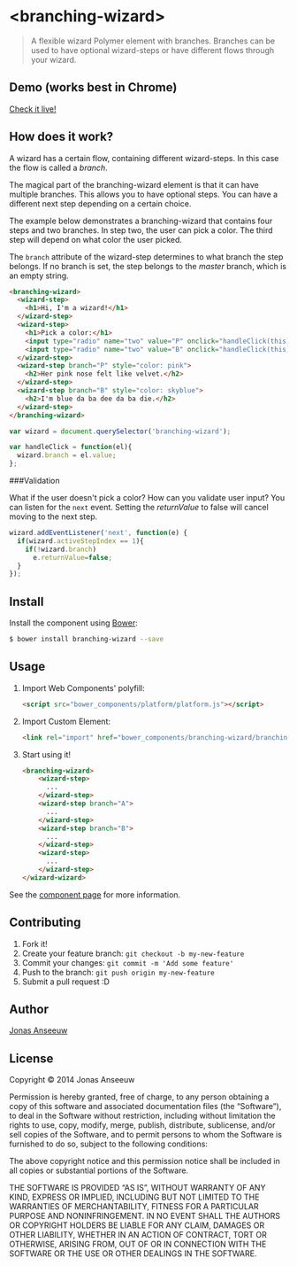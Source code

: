 # &lt;branching-wizard&gt;

> A flexible wizard Polymer element with branches. Branches can be used to have optional wizard-steps or have different flows through your wizard.

## Demo (works best in Chrome)

[Check it live!](http://jns.me/branching-wizard/components/branching-wizard/demo.html)

## How does it work?

A wizard has a certain flow, containing different wizard-steps. In this case the flow is called a *branch*.

The magical part of the branching-wizard element is that it can have multiple branches. This allows you to have optional steps. You can have a different next step depending on a certain choice.

The example below demonstrates a branching-wizard that contains four steps and two branches. In step two, the user can pick a color. The third step will depend on what color the user picked.

The `branch` attribute of the wizard-step determines to what branch the step belongs.
If no branch is set, the step belongs to the *master* branch, which is an empty string.

```HTML
<branching-wizard>
  <wizard-step>
    <h1>Hi, I'm a wizard!</h1>
  </wizard-step>
  <wizard-step>
    <h1>Pick a color:</h1>
    <input type="radio" name="two" value="P" onclick="handleClick(this);">Pink<br />
    <input type="radio" name="two" value="B" onclick="handleClick(this);">Blue
  </wizard-step>
  <wizard-step branch="P" style="color: pink">
    <h2>Her pink nose felt like velvet.</h2>
  </wizard-step>
  <wizard-step branch="B" style="color: skyblue">
    <h2>I'm blue da ba dee da ba die.</h2>
  </wizard-step>
</branching-wizard>
```

```JavaScript
var wizard = document.querySelector('branching-wizard');

var handleClick = function(el){
  wizard.branch = el.value;
};
```

###Validation

What if the user doesn't pick a color? How can you validate user input?
You can listen for the `next` event. Setting the *returnValue* to false will cancel moving to the next step.

```JavaScript
wizard.addEventListener('next', function(e) {
  if(wizard.activeStepIndex == 1){
    if(!wizard.branch)
      e.returnValue=false;
  }
});
```


## Install

Install the component using [Bower](http://bower.io/):

```sh
$ bower install branching-wizard --save
```

## Usage

1. Import Web Components' polyfill:

    ```html
    <script src="bower_components/platform/platform.js"></script>
    ```

2. Import Custom Element:

    ```html
    <link rel="import" href="bower_components/branching-wizard/branching-wizard.html">
    ```

3. Start using it!

    ```html
    <branching-wizard>
        <wizard-step>
          ...
        </wizard-step>
        <wizard-step branch="A">
          ...
        </wizard-step>
        <wizard-step branch="B">
          ...
        </wizard-step>
        <wizard-step>
          ...
        </wizard-step>
    </wizard-wizard>
    ```

See the [component page](http://jns.me/branching-wizard/components/branching-wizard/) for more information.

## Contributing

1. Fork it!
2. Create your feature branch: `git checkout -b my-new-feature`
3. Commit your changes: `git commit -m 'Add some feature'`
4. Push to the branch: `git push origin my-new-feature`
5. Submit a pull request :D

## Author

[Jonas Anseeuw](http://jns.me)

## License

Copyright © 2014 Jonas Anseeuw

Permission is hereby granted, free of charge, to any person obtaining a copy of this software and associated documentation files (the “Software”), to deal in the Software without restriction, including without limitation the rights to use, copy, modify, merge, publish, distribute, sublicense, and/or sell copies of the Software, and to permit persons to whom the Software is furnished to do so, subject to the following conditions:

The above copyright notice and this permission notice shall be included in all copies or substantial portions of the Software.

THE SOFTWARE IS PROVIDED “AS IS”, WITHOUT WARRANTY OF ANY KIND, EXPRESS OR IMPLIED, INCLUDING BUT NOT LIMITED TO THE WARRANTIES OF MERCHANTABILITY, FITNESS FOR A PARTICULAR PURPOSE AND NONINFRINGEMENT. IN NO EVENT SHALL THE AUTHORS OR COPYRIGHT HOLDERS BE LIABLE FOR ANY CLAIM, DAMAGES OR OTHER LIABILITY, WHETHER IN AN ACTION OF CONTRACT, TORT OR OTHERWISE, ARISING FROM, OUT OF OR IN CONNECTION WITH THE SOFTWARE OR THE USE OR OTHER DEALINGS IN THE SOFTWARE.
